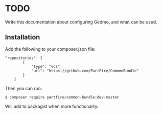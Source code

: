 TODO
====

Write this documentation about configuring Gedmo, and what can be used.

Installation
------------
Add the following to your composer.json file:

    "repositories": [
            {
                "type": "vcs",
                "url": "https://github.com/PartFire/CommonBundle"
            }
        ]
Then you can run:

    $ composer require partfire/common-bundle:dev-master
    
Will add to packagist when more functionality.